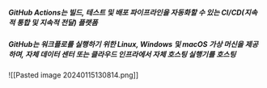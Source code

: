 ##### GitHub Actions는 빌드, 테스트 및 배포 파이프라인을 자동화할 수 있는 CI/CD(지속적 통합 및 지속적 전달) 플랫폼

##### GitHub는 워크플로를 실행하기 위한 Linux, Windows 및 macOS 가상 머신을 제공하며, 자체 데이터 센터 또는 클라우드 인프라에서 자체 호스팅 실행기를 호스팅

![[Pasted image 20240115130814.png]]
